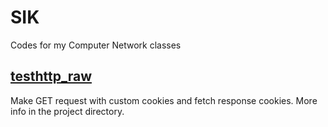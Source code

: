 # SIK
Codes for my Computer Network classes

## [testhttp_raw](https://github.com/mkcin/SIK/tree/master/testhttp_raw) 
Make GET request with custom cookies and fetch response cookies. 
More info in the project directory.
